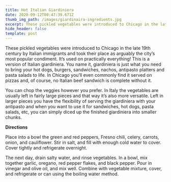 ```yaml
---
title: Hot Italian Giardiniera
date: 2020-09-12T00:47:39.671Z
thumb_img_path: /images/giardinaira-ingredients.jpg
excerpt: These pickled vegetables were introduced to Chicago in the late 19th century.
hide_header: false
template: post
---
```

These pickled vegetables were introduced to Chicago in the late 19th century by Italian immigrants and took their place as arguably the city’s most popular condiment. It’s used on practically everything! This is a version of Italian giardiniera. You name it, giardiniera is just what you need to bring your hot dogs, burgers, sandwiches, nachos, antipasto platters and pasta salads to life. In Chicago you’ll even commonly find it served on pizzas and, of course, no Italian beef sandwich is complete without it.

You can chop the veggies however you prefer. In Italy the vegetables are usually left in fairly large pieces and that way it’s also more versatile. Left in larger pieces you have the flexibility of serving the giardiniera with your antipasto and when you want to use it for sandwiches, hot dogs, pasta salads, etc, you can simply diced up the finished giardiniera into smaller chunks.

**Directions**

Place into a bowl the green and red peppers, Fresno chili, celery, carrots, onion, and cauliflower. Stir in salt, and fill with enough cold water to cover. Cover tightly and refrigerate overnight.

The next day, drain salty water, and rinse vegetables. In a bowl, mix together garlic, oregano, red pepper flakes, and black pepper. Pour in vinegar and olive oil, and mix well. Combine with vegetable mixture, cover, and refrigerate or can using the boiling water method.

<!--EndFragment-->